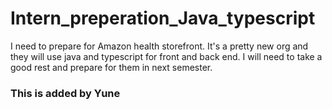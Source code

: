 # Intern_preperation_Java_typescript

I need to prepare for Amazon health storefront. It's a pretty new org and they will use java and typescript for front and back end. I will need to take a good rest and prepare for them in next semester.

### This is added by Yune

